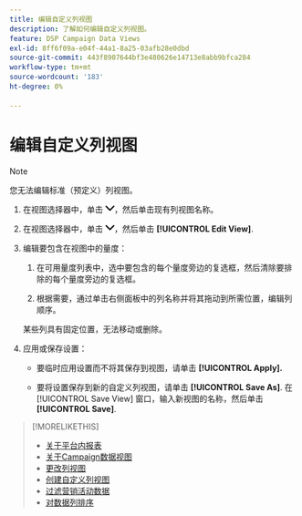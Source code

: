 ```yaml
---
title: 编辑自定义列视图
description: 了解如何编辑自定义列视图。
feature: DSP Campaign Data Views
exl-id: 8ff6f09a-e04f-44a1-8a25-03afb28e0dbd
source-git-commit: 443f8907644bf3e480626e14713e8abb9bfca284
workflow-type: tm+mt
source-wordcount: '183'
ht-degree: 0%

---
```


# 编辑自定义列视图

>[!NOTE]
>
>您无法编辑标准（预定义）列视图。

1. 在视图选择器中，单击 ![向下箭头](/help/dsp/assets/chevron-down.png)，然后单击现有列视图名称。

1. 在视图选择器中，单击 ![向下箭头](/help/dsp/assets/chevron-down.png)，然后单击 **[!UICONTROL Edit View]**.

1. 编辑要包含在视图中的量度：

   1. 在可用量度列表中，选中要包含的每个量度旁边的复选框，然后清除要排除的每个量度旁边的复选框。

   1. 根据需要，通过单击右侧面板中的列名称并将其拖动到所需位置，编辑列顺序。

   某些列具有固定位置，无法移动或删除。

1. 应用或保存设置：

   * 要临时应用设置而不将其保存到视图，请单击 **[!UICONTROL Apply].**

   * 要将设置保存到新的自定义列视图，请单击 **[!UICONTROL Save As]**. 在 [!UICONTROL Save View] 窗口，输入新视图的名称，然后单击 **[!UICONTROL Save]**.

>[!MORELIKETHIS]
>
>* [关于平台内报表](campaign-reports-about.md)
>* [关于Campaign数据视图](campaign-data-views-about.md)
>* [更改列视图](column-view-change.md)
>* [创建自定义列视图](column-view-create.md)
>* [过滤营销活动数据](campaign-data-filter.md)
>* [对数据列排序](campaign-data-sort.md)

